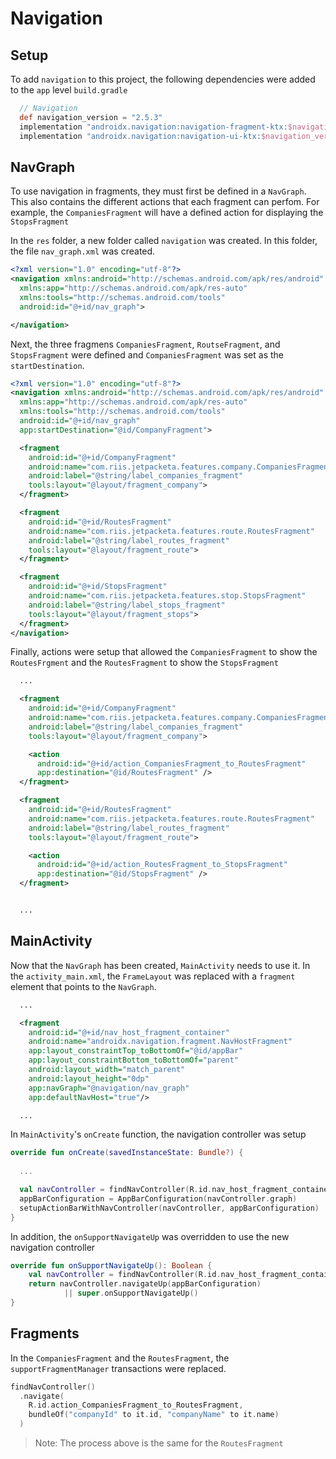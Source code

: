 # Navigation
## Setup
To add `navigation` to this project, the following dependencies were added to the `app` level `build.gradle`
```gradle
  // Navigation
  def navigation_version = "2.5.3"
  implementation "androidx.navigation:navigation-fragment-ktx:$navigation_version"
  implementation "androidx.navigation:navigation-ui-ktx:$navigation_version"
```

## NavGraph
To use navigation in fragments, they must first be defined in a `NavGraph`. This also contains the different actions that each fragment can perfom. For example, the `CompaniesFragment` will have a defined action for displaying the `StopsFragment`

In the `res` folder, a new folder called `navigation` was created. In this folder, the file `nav_graph.xml` was created.
```xml
<?xml version="1.0" encoding="utf-8"?>
<navigation xmlns:android="http://schemas.android.com/apk/res/android"
  xmlns:app="http://schemas.android.com/apk/res-auto"
  xmlns:tools="http://schemas.android.com/tools"
  android:id="@+id/nav_graph">

</navigation>
```

Next, the three fragmens `CompaniesFragment`, `RoutseFragment`, and `StopsFragment` were defined and `CompaniesFragment` was set as the `startDestination`.
```xml
<?xml version="1.0" encoding="utf-8"?>
<navigation xmlns:android="http://schemas.android.com/apk/res/android"
  xmlns:app="http://schemas.android.com/apk/res-auto"
  xmlns:tools="http://schemas.android.com/tools"
  android:id="@+id/nav_graph"
  app:startDestination="@id/CompanyFragment">

  <fragment
    android:id="@+id/CompanyFragment"
    android:name="com.riis.jetpacketa.features.company.CompaniesFragment"
    android:label="@string/label_companies_fragment"
    tools:layout="@layout/fragment_company">
  </fragment>

  <fragment
    android:id="@+id/RoutesFragment"
    android:name="com.riis.jetpacketa.features.route.RoutesFragment"
    android:label="@string/label_routes_fragment"
    tools:layout="@layout/fragment_route">
  </fragment>

  <fragment
    android:id="@+id/StopsFragment"
    android:name="com.riis.jetpacketa.features.stop.StopsFragment"
    android:label="@string/label_stops_fragment"
    tools:layout="@layout/fragment_stops">
  </fragment>
</navigation>
```

Finally, actions were setup that allowed the `CompaniesFragment` to show the `RoutesFrgment` and the `RoutesFragment` to show the `StopsFragment`
```xml
  ...

  <fragment
    android:id="@+id/CompanyFragment"
    android:name="com.riis.jetpacketa.features.company.CompaniesFragment"
    android:label="@string/label_companies_fragment"
    tools:layout="@layout/fragment_company">

    <action
      android:id="@+id/action_CompaniesFragment_to_RoutesFragment"
      app:destination="@id/RoutesFragment" />
  </fragment>

  <fragment
    android:id="@+id/RoutesFragment"
    android:name="com.riis.jetpacketa.features.route.RoutesFragment"
    android:label="@string/label_routes_fragment"
    tools:layout="@layout/fragment_route">

    <action
      android:id="@+id/action_RoutesFragment_to_StopsFragment"
      app:destination="@id/StopsFragment" />
  </fragment>


  ...

```

## MainActivity
Now that the `NavGraph` has been created, `MainActivity` needs to use it. In the `activity_main.xml`, the `FrameLayout` was replaced with a `fragment` element that points to the `NavGraph`.
```xml
  ...

  <fragment
    android:id="@+id/nav_host_fragment_container"
    android:name="androidx.navigation.fragment.NavHostFragment"
    app:layout_constraintTop_toBottomOf="@id/appBar"
    app:layout_constraintBottom_toBottomOf="parent"
    android:layout_width="match_parent"
    android:layout_height="0dp"
    app:navGraph="@navigation/nav_graph"
    app:defaultNavHost="true"/>

  ...
```

In `MainActivity`'s `onCreate` function, the navigation controller was setup
```kotlin
override fun onCreate(savedInstanceState: Bundle?) {
  
  ...

  val navController = findNavController(R.id.nav_host_fragment_container)
  appBarConfiguration = AppBarConfiguration(navController.graph)
  setupActionBarWithNavController(navController, appBarConfiguration)
}
```

In addition, the `onSupportNavigateUp` was overridden to use the new navigation controller
```kotlin
override fun onSupportNavigateUp(): Boolean {
    val navController = findNavController(R.id.nav_host_fragment_container)
    return navController.navigateUp(appBarConfiguration)
            || super.onSupportNavigateUp()
}
```

## Fragments
In the `CompaniesFragment` and the `RoutesFragment`, the `supportFragmentManager` transactions were replaced.
```kotlin
findNavController()
  .navigate(
    R.id.action_CompaniesFragment_to_RoutesFragment,
    bundleOf("companyId" to it.id, "companyName" to it.name)
  )
```
> Note: The process above is the same for the `RoutesFragment`